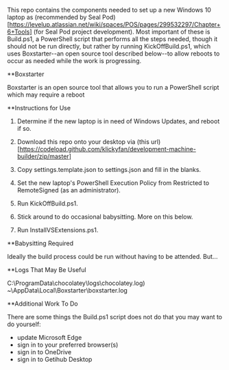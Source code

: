 This repo contains the components needed to set up a new Windows 10 laptop as 
(recommended by Seal Pod)[https://levelup.atlassian.net/wiki/spaces/POS/pages/299532297/Chapter+6+Tools]
(for Seal Pod project development). Most important of these  is Build.ps1, a 
PowerShell script that performs all the steps needed, though it should not be
run directly, but rather by running KickOffBuild.ps1, which uses Boxstarter--an 
open source tool described below--to allow reboots
to occur as needed while the work is progressing.

**Boxstarter

Boxstarter is an open source tool that allows you to run a PowerShell script
which may require a reboot

**Instructions for Use

1. Determine if the new laptop is in need of Windows Updates, and reboot if so.

2. Download this repo onto your desktop via (this url)[https://codeload.github.com/klickyfan/development-machine-builder/zip/master]

3. Copy settings.template.json to settings.json and fill in the blanks.

3. Set the new laptop's PowerShell Execution Policy from Restricted to 
   RemoteSigned (as an administrator).

4. Run KickOffBuild.ps1.

5. Stick around to do occasional babysitting. More on this below.

6. Run InstallVSExtensions.ps1.

**Babysitting Required

Ideally the build process could be run without having to be attended. But...

**Logs That May Be Useful

C:\ProgramData\chocolatey\logs\chocolatey.log)
~\AppData\Local\Boxstarter\boxstarter.log 

**Additional Work To Do

There are some things the Build.ps1 script does not do that you may want to do
yourself:

* update Microsoft Edge
* sign in to your preferred browser(s)
* sign in to OneDrive
* sign in to Getihub Desktop
